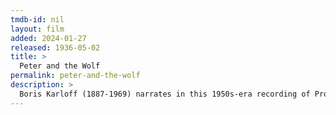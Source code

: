 ```yaml
---
tmdb-id: nil
layout: film
added: 2024-01-27
released: 1936-05-02
title: >
  Peter and the Wolf
permalink: peter-and-the-wolf
description: >
  Boris Karloff (1887-1969) narrates in this 1950s-era recording of Prokofiev's "Peter and the Wolf," Op. 67. The Vienna State Opera Orchestra is conducted by Mario Rossi.
---
```

